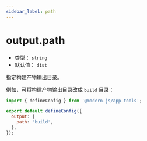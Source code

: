 ```yaml
---
sidebar_label: path
---
```


# output.path



* 类型： `string`
* 默认值： `dist`


指定构建产物输出目录。

例如，可将构建产物输出目录改成 `build` 目录：

```js title="modern.config.js"
import { defineConfig } from '@modern-js/app-tools';

export default defineConfig({
  output: {
    path: 'build',
  },
});
```
